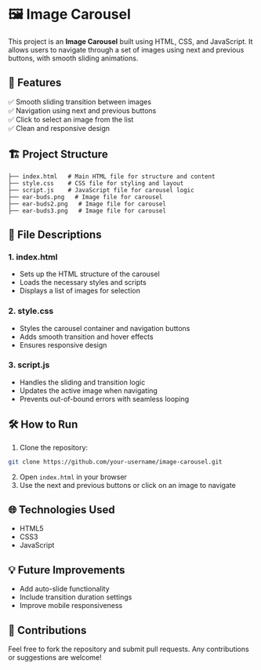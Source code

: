 
# 🖼️ Image Carousel

This project is an **Image Carousel** built using HTML, CSS, and JavaScript. It allows users to navigate through a set of images using next and previous buttons, with smooth sliding animations.

## 🚀 Features
✅ Smooth sliding transition between images  
✅ Navigation using next and previous buttons  
✅ Click to select an image from the list  
✅ Clean and responsive design  

## 🏗️ Project Structure
```
├── index.html   # Main HTML file for structure and content
├── style.css    # CSS file for styling and layout
├── script.js    # JavaScript file for carousel logic
├── ear-buds.png   # Image file for carousel
├── ear-buds2.png   # Image file for carousel
├── ear-buds3.png   # Image file for carousel
```

## 📂 File Descriptions
### 1. index.html  
- Sets up the HTML structure of the carousel  
- Loads the necessary styles and scripts  
- Displays a list of images for selection  

### 2. style.css  
- Styles the carousel container and navigation buttons  
- Adds smooth transition and hover effects  
- Ensures responsive design  

### 3. script.js  
- Handles the sliding and transition logic  
- Updates the active image when navigating  
- Prevents out-of-bound errors with seamless looping  

## 🛠️ How to Run
1. Clone the repository:
```bash
git clone https://github.com/your-username/image-carousel.git
```
2. Open `index.html` in your browser  
3. Use the next and previous buttons or click on an image to navigate  

## 🌐 Technologies Used
- HTML5  
- CSS3  
- JavaScript  

## 💡 Future Improvements
- Add auto-slide functionality  
- Include transition duration settings  
- Improve mobile responsiveness  

## 🎯 Contributions
Feel free to fork the repository and submit pull requests. Any contributions or suggestions are welcome!  
